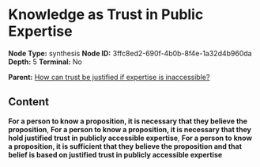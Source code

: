 # Knowledge as Trust in Public Expertise

**Node Type:** synthesis
**Node ID:** 3ffc8ed2-690f-4b0b-8f4e-1a32d4b960da
**Depth:** 5
**Terminal:** No

**Parent:** [How can trust be justified if expertise is inaccessible?](how-can-trust-be-justified-if-expertise-is-inaccessible-antithesis-93de80a3-abf6-4d45-9763-f2805e62d00e.md)

## Content

**For a person to know a proposition, it is necessary that they believe the proposition**, **For a person to know a proposition, it is necessary that they hold justified trust in publicly accessible expertise**, **For a person to know a proposition, it is sufficient that they believe the proposition and that belief is based on justified trust in publicly accessible expertise**
